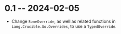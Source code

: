 # 0.1 -- 2024-02-05

* Change `SomeOverride`, as well as related functions in
  `Lang.Crucible.Go.Overrides`, to use a `TypedOverride`.
